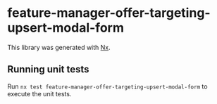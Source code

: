 # feature-manager-offer-targeting-upsert-modal-form

This library was generated with [Nx](https://nx.dev).

## Running unit tests

Run `nx test feature-manager-offer-targeting-upsert-modal-form` to execute the unit tests.
